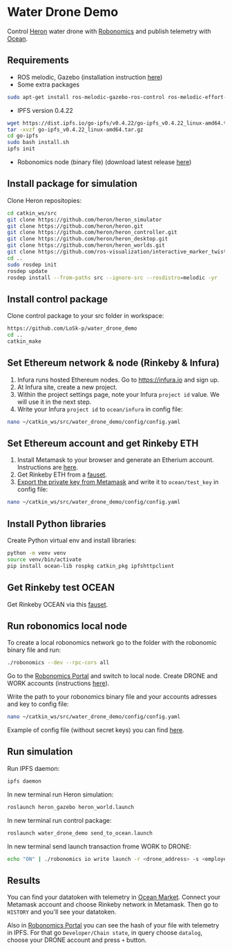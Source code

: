 # Water Drone Demo
Control [Heron](https://github.com/heron) water drone with [Robonomics](https://wiki.robonomics.network/docs/) and publish telemetry with [Ocean](https://docs.oceanprotocol.com/).

## Requirements
* ROS melodic, Gazebo (installation instruction [here](http://wiki.ros.org/melodic/Installation/Ubuntu))
* Some extra packages 
```bash
sudo apt-get install ros-melodic-gazebo-ros-control ros-melodic-effort-controllers ros-melodic-joint-state-controller ros-melodic-imu-tools ros-melodic-uuv-simulator ros-melodic-lms1xx
```
* IPFS version 0.4.22 
```bash
wget https://dist.ipfs.io/go-ipfs/v0.4.22/go-ipfs_v0.4.22_linux-amd64.tar.gz
tar -xvzf go-ipfs_v0.4.22_linux-amd64.tar.gz
cd go-ipfs
sudo bash install.sh
ipfs init
```
* Robonomics node (binary file) (download latest release [here](https://github.com/airalab/robonomics/releases))

## Install package for simulation

Clone Heron repositopies:
```bash
cd catkin_ws/src
git clone https://github.com/heron/heron_simulator
git clone https://github.com/heron/heron.git
git clone https://github.com/heron/heron_controller.git
git clone https://github.com/heron/heron_desktop.git
git clone https://github.com/heron/heron_worlds.git
git clone https://github.com/ros-visualization/interactive_marker_twist_server.git
cd ..
sudo rosdep init
rosdep update
rosdep install --from-paths src --ignore-src --rosdistro=melodic -yr
```

## Install control package

Clone control package to your src folder in workspace:
```bash
https://github.com/LoSk-p/water_drone_demo
cd ..
catkin_make
```

## Set Ethereum network & node (Rinkeby & Infura)


1. Infura runs hosted Ethereum nodes. Go to https://infura.io and sign up.
2. At Infura site, create a new project.
3. Within the project settings page, note your Infura `project id` value. We will use it in the next step.
4. Write your Infura `project id` to `ocean/infura` in config file:
```bash
nano ~/catkin_ws/src/water_drone_demo/config/config.yaml
```

## Set Ethereum account and get Rinkeby ETH

1. Install Metamask to your browser and generate an Etherium account. Instructions are [here](https://docs.oceanprotocol.com/tutorials/metamask-setup/).
2. Get Rinkeby ETH from a [fauset](https://faucet.rinkeby.io/).
3. [Export the private key from Metamask](https://metamask.zendesk.com/hc/en-us/articles/360015289632-How-to-Export-an-Account-Private-Key) and write it to `ocean/test_key` in config file:
```bash
nano ~/catkin_ws/src/water_drone_demo/config/config.yaml
```

## Install Python libraries

Create Python virtual env and install libraries:
```bash
python -m venv venv
source venv/bin/activate 
pip install ocean-lib rospkg catkin_pkg ipfshttpclient
```

## Get Rinkeby test OCEAN
Get Rinkeby OCEAN via this [fauset](https://faucet.rinkeby.oceanprotocol.com/).

## Run robonomics local node

To create a local robonomics network go to the folder with the robonomic binary file and run:
```bash
./robonomics --dev --rpc-cors all
```
Go to the [Robonomics Portal](https://parachain.robonomics.network/#/explorer) and switch to local node.
Create DRONE and WORK accounts (instructions [here](https://wiki.robonomics.network/docs/create-account-in-dapp/)).

Write the path to your robonomics binary file and your accounts adresses and key to config file:
```bash
nano ~/catkin_ws/src/water_drone_demo/config/config.yaml
```
Example of config file (without secret keys) you can find [here](https://github.com/LoSk-p/water_drone_demo/blob/main/config/config.yaml).

## Run simulation

Run IPFS daemon:
```bash
ipfs daemon
```
In new terminal run Heron simulation:
```bash
roslaunch heron_gazebo heron_world.launch
```
In new terminal run control package:
```bash
roslaunch water_drone_demo send_to_ocean.launch
```
In new terminal send launch transaction frome WORK to DRONE:
```bash
echo "ON" | ./robonomics io write launch -r <drone_address> -s <employer_key>
```

## Results
You can find your datatoken with telemetry in [Ocean Market](https://market.oceanprotocol.com/). Connect your Metamask account and choose Rinkeby network in Metamask. Then go to `HISTORY` and you'll see your datatoken.

Also in [Robonomics Portal](https://parachain.robonomics.network/#/explorer) you can see the hash of your file with telemetry in IPFS. For that go `Developer/Chain state`, in query choose `datalog`, choose your DRONE account and press `+` button.
